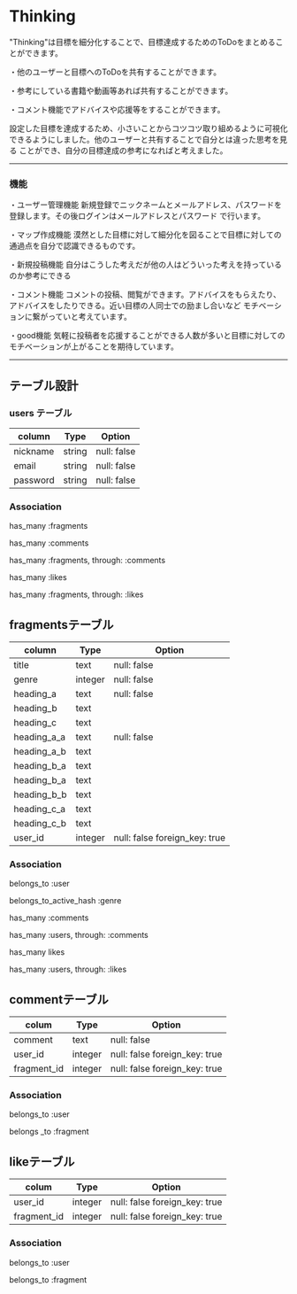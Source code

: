 # Thinking

"Thinking"は目標を細分化することで、目標達成するためのToDoをまとめることができます。

・他のユーザーと目標へのToDoを共有することができます。

・参考にしている書籍や動画等あれば共有することができます。

・コメント機能でアドバイスや応援等をすることができます。

設定した目標を達成するため、小さいことからコツコツ取り組めるように可視化
できるようにしました。他のユーザーと共有することで自分とは違った思考を見る
ことができ、自分の目標達成の参考になればと考えました。

------------------------------------------------------------
### 機能
・ユーザー管理機能
 新規登録でニックネームとメールアドレス、パスワードを登録します。その後ログインはメールアドレスとパスワード
 で行います。

・マップ作成機能
 漠然とした目標に対して細分化を図ることで目標に対しての通過点を自分で認識できるものです。

・新規投稿機能
 自分はこうした考えだが他の人はどういった考えを持っているのか参考にできる

・コメント機能
 コメントの投稿、閲覧ができます。アドバイスをもらえたり、アドバイスをしたりできる。近い目標の人同士での励まし合いなど
 モチベーションに繋がっていと考えています。

・good機能
 気軽に投稿者を応援することができる人数が多いと目標に対してのモチベーションが上がることを期待しています。
 
-------------------------------------------------------------
## テーブル設計

### users テーブル
| column          | Type    | Option      |
|-----------------|---------|-------------|
| nickname        | string  | null: false |
| email           | string  | null: false |
| password        | string  | null: false |

### Association
has_many :fragments

has_many :comments

has_many :fragments, through: :comments

has_many :likes

has_many :fragments, through: :likes


## fragmentsテーブル
| column          | Type     | Option                        |
|-----------------|----------|-------------------------------|
| title           | text     | null: false                   |
| genre           | integer  | null: false                   |
| heading_a       | text     | null: false                   |
| heading_b       | text     |                               |
| heading_c       | text     |                               |
| heading_a_a     | text     | null: false                   |
| heading_a_b     | text     |                               |
| heading_b_a     | text     |                               |
| heading_b_a     | text     |                               |
| heading_b_b     | text     |                               |
| heading_c_a     | text     |                               |
| heading_c_b     | text     |                               |
| user_id         | integer  | null: false foreign_key: true |

### Association
belongs_to :user

belongs_to_active_hash :genre

has_many :comments

has_many :users, through: :comments

has_many likes

has_many :users, through: :likes


## commentテーブル
| colum       | Type    | Option                        |
|-------------|---------|-------------------------------|
| comment     | text    | null: false                   |
| user_id     | integer | null: false foreign_key: true |
| fragment_id | integer | null: false foreign_key: true |

### Association
belongs_to :user

belongs _to :fragment


## likeテーブル
| colum       | Type    | Option                        |
|-------------|---------|-------------------------------|
| user_id     | integer | null: false foreign_key: true |
| fragment_id | integer | null: false foreign_key: true |

### Association
belongs_to :user

belongs_to :fragment


